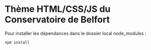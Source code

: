 Thème HTML/CSS/JS du Conservatoire de Belfort
=================================

Pour installer les dépendances dans le dossier local node_modules :
```
npm install
```